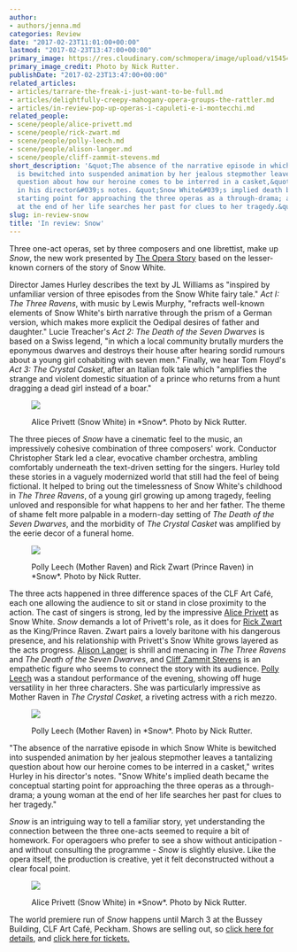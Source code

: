 ```yaml
---
author:
- authors/jenna.md
categories: Review
date: "2017-02-23T11:01:00+00:00"
lastmod: "2017-02-23T13:47:00+00:00"
primary_image: https://res.cloudinary.com/schmopera/image/upload/v1545409169/media/webhook-uploads/1487849468895/2017-02-23---Square-NR-17-02-17-112.jpg.jpg
primary_image_credit: Photo by Nick Rutter.
publishDate: "2017-02-23T13:47:00+00:00"
related_articles:
- articles/tarrare-the-freak-i-just-want-to-be-full.md
- articles/delightfully-creepy-mahogany-opera-groups-the-rattler.md
- articles/in-review-pop-up-operas-i-capuleti-e-i-montecchi.md
related_people:
- scene/people/alice-privett.md
- scene/people/rick-zwart.md
- scene/people/polly-leech.md
- scene/people/alison-langer.md
- scene/people/cliff-zammit-stevens.md
short_description: '&quot;The absence of the narrative episode in which Snow White
  is bewitched into suspended animation by her jealous stepmother leaves a tantalizing
  question about how our heroine comes to be interred in a casket,&quot; writes Hurley
  in his director&#039;s notes. &quot;Snow White&#039;s implied death became the conceptual
  starting point for approaching the three operas as a through-drama; a young woman
  at the end of her life searches her past for clues to her tragedy.&quot;'
slug: in-review-snow
title: 'In review: Snow'
---
```


Three one-act operas, set by three composers and one librettist, make up *Snow*, the new work presented by [The Opera Story](http://theoperastory.com/) based on the lesser-known corners of the story of Snow White.

Director James Hurley describes the text by JL Williams as "inspired by unfamiliar version of three episodes from the Snow White fairy tale." *Act I: The Three Ravens*, with music by Lewis Murphy, "refracts well-known elements of Snow White's birth narrative through the prism of a German version, which makes more explicit the Oedipal desires of father and daughter." Lucie Treacher's *Act 2: The Death of the Seven Dwarves* is based on a Swiss legend, "in which a local community brutally murders the eponymous dwarves and destroys their house after hearing sordid rumours about a young girl cohabiting with seven men." Finally, we hear Tom Floyd's *Act 3: The Crystal Casket*, after an Italian folk tale which "amplifies the strange and violent domestic situation of a prince who returns from a hunt dragging a dead girl instead of a boar."

<figure data-type="image">

![](https://res.cloudinary.com/schmopera/image/upload/v1545409169/media/webhook-uploads/1487853299860/2017-02-23---NR-17-02-17-335.jpg.jpg)
<figcaption>Alice Privett (Snow White) in *Snow*. Photo by Nick Rutter.</figcaption>
</figure>

The three pieces of *Snow* have a cinematic feel to the music, an impressively cohesive combination of three composers' work. Conductor Christopher Stark led a clear, evocative chamber orchestra, ambling comfortably underneath the text-driven setting for the singers. Hurley told these stories in a vaguely modernized world that still had the feel of being fictional. It helped to bring out the timelessness of Snow White's childhood in *The Three Ravens*, of a young girl growing up among tragedy, feeling unloved and responsible for what happens to her and her father. The theme of shame felt more palpable in a modern-day setting of *The Death of the Seven Dwarves*, and the morbidity of *The Crystal Casket* was amplified by the eerie decor of a funeral home.

<figure data-type="image">

![](https://res.cloudinary.com/schmopera/image/upload/v1545409169/media/webhook-uploads/1487853322485/2017-02-23---NR-17-02-17-541.jpg.jpg)
<figcaption>Polly Leech (Mother Raven) and Rick Zwart (Prince Raven) in *Snow*. Photo by Nick Rutter.</figcaption>
</figure>

The three acts happened in three difference spaces of the CLF Art Café, each one allowing the audience to sit or stand in close proximity to the action. The cast of singers is strong, led by the impressive [Alice Privett](/scene/people/alice-privett/) as Snow White. *Snow* demands a lot of Privett's role, as it does for [Rick Zwart](/scene/people/rick-zwart/) as the King/Prince Raven. Zwart pairs a lovely baritone with his dangerous presence, and his relationship with Privett's Snow White grows layered as the acts progress. [Alison Langer](/scene/people/alison-langer/) is shrill and menacing in *The Three Ravens* and *The Death of the Seven Dwarves*, and [Cliff Zammit Stevens](/scene/people/cliff-zammit-stevens/) is an empathetic figure who seems to connect the story with its audience. [Polly Leech](/scene/people/polly-leech/) was a standout performance of the evening, showing off huge versatility in her three characters. She was particularly impressive as Mother Raven in *The Crystal Casket*, a riveting actress with a rich mezzo.

<figure data-type="image">

![](https://res.cloudinary.com/schmopera/image/upload/v1545409169/media/webhook-uploads/1487853331862/2017-02-23---NR-17-02-17-422.jpg.jpg)
<figcaption>Polly Leech (Mother Raven) in *Snow*. Photo by Nick Rutter.</figcaption>
</figure>

"The absence of the narrative episode in which Snow White is bewitched into suspended animation by her jealous stepmother leaves a tantalizing question about how our heroine comes to be interred in a casket," writes Hurley in his director's notes. "Snow White's implied death became the conceptual starting point for approaching the three operas as a through-drama; a young woman at the end of her life searches her past for clues to her tragedy."

*Snow* is an intriguing way to tell a familiar story, yet understanding the connection between the three one-acts seemed to require a bit of homework. For operagoers who prefer to see a show without anticipation - and without consulting the programme - *Snow* is slightly elusive. Like the opera itself, the production is creative, yet it felt deconstructed without a clear focal point.

<figure data-type="image">

![](https://res.cloudinary.com/schmopera/image/upload/v1545409169/media/webhook-uploads/1487853344288/2017-02-23---NR-17-02-17-219.jpg.jpg)
<figcaption>Alice Privett (Snow White) in *Snow*. Photo by Nick Rutter.</figcaption>
</figure>

The world premiere run of *Snow* happens until March 3 at the Bussey Building, CLF Art Café, Peckham. Shows are selling out, so [click here for details](http://theoperastory.com/), and [click here for tickets.](https://www.tickettailor.com/all-tickets/23976/939b/ref/website/)

